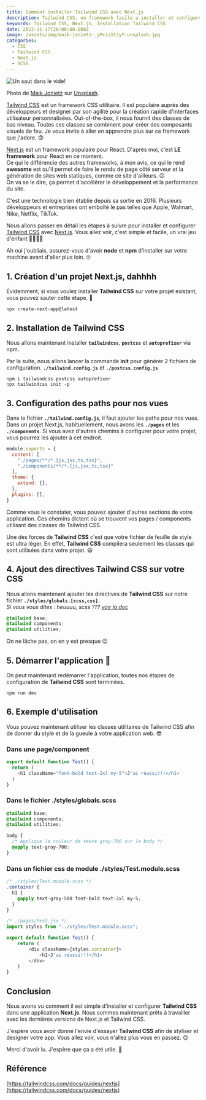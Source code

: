 ```yaml
---
title: Comment installer Tailwind CSS avec Next.js
description: Tailwind CSS, un framework facile a installer et configurer dans un projet Next.js. Un jeu d'enfant 😃
keywords: Tailwind CSS, Next.js, Installation Tailwind CSS
date: 2022-11-17T20:00:00.000Z
image: /assets/img/maik-jonietz-_yMciiStJyY-unsplash.jpg
categories:
  - CSS
  - Tailwind CSS
  - Next.js
  - SCSS
---
```


![Un saut dans le vide!](/assets/img/maik-jonietz-_yMciiStJyY-unsplash.jpg "Un saut dans le vide")

<div class="caption">
Photo de <a href="https://unsplash.com/@der_maik_">Maik Jonietz</a> sur <a href="https://unsplash.com">Unsplash</a>.
</div>

[Tailwind CSS](https://tailwindcss.com/) est un framework CSS utilitaire. Il est populaire auprès des développeurs et designer par son agilité pour la création rapide d'interfaces utilisateur personnalisées.
Out-of-the-box, il nous fournit des classes de bas niveau. Toutes ces classes se combinent pour créer des composants visuels de feu. Je vous invite à aller en apprendre plus sur ce framework que j'adore. 😍

[Next.js](https://nextjs.org/) est un framework populaire pour React. 
D'après moi, c'est **LE framework** pour React en ce moment.   
Ce qui le différencie des autres frameworks, à mon avis, ce qui le rend **awesome** est qu'il permet de faire le rendu de page côté serveur et la génération de sites web statiques, comme ce site d'ailleurs. 😉  
On va se le dire, ça permet d'accélérer le développement et la performance du site.

C'est une technologie bien établie depuis sa sortie en 2016. Plusieurs développeurs et entreprises ont emboîté le pas telles que Apple, Walmart, Nike, Netflix, TikTok.  

Nous allons passer en détail les étapes à suivre pour installer et configurer [Tailwind CSS](https://tailwindcss.com/) avec [Next.js](https://nextjs.org/). 
Vous allez voir, c'est simple et facile, un vrai jeu d'enfant 🙈🙉🙈🙉

<div class="bg-amber-100 p-4 rounded-md text-amber-800">
Ah oui j'oubliais, assurez-vous d'avoir <strong>node</strong> et <strong>npm</strong> d'installer sur votre machine avant d'aller plus loin. 🙄
</div>

## 1. Création d'un projet Next.js, dahhhh

Évidemment, si vous voulez installer __Tailwind CSS__ sur votre projet existant, vous pouvez sauter cette étape. 🤪

```shell
npx create-next-app@latest
```

## 2. Installation de Tailwind CSS

Nous allons maintenant installer __`tailwindcss`__, __`postcss`__ et __`autoprefixer`__ via npm.

Par la suite, nous allons lancer la commande __init__ pour générer 2 fichiers de configuration. __`./tailwind.config.js`__ et __`./postcss.config.js`__ 

```shell
npm i tailwindcss postcss autoprefixer
npx tailwindcss init -p
```

## 3. Configuration des paths pour nos vues

Dans le fichier __`./tailwind.config.js`__, il faut ajouter les paths pour nos vues.
Dans un projet Next.js, habituellement, nous avons les __`./pages`__ et les __`./components`__.
Si vous avez d'autres chemins à configurer pour votre projet, vous pourrez les ajouter à cet endroit.

```js
module.exports = {
  content: [
    "./pages/**/*.{js,jsx,ts,tsx}",
    "./components/**/*.{js,jsx,ts,tsx}"
  ],
  theme: {
    extend: {},
  },
  plugins: [],
}
```

Comme vous le constater, vous pouvez ajouter d'autres sections de votre application.
Ces chemins dictent où se trouvent vos pages / components utilisant des classes de Tailwind CSS.

Une des forces de __Tailwind CSS__ c'est que votre fichier de feuille de style est ultra léger. 
En effet, __Tailwind CSS__ compilera seulement les classes qui sont utilisées dans votre projet. 😃

## 4. Ajout des directives Tailwind CSS sur votre CSS

Nous allons maintenant ajouter les directives de __Tailwind CSS__ sur notre fichier __`./styles/globals.[scss,css]`__.  
*Si vous vous dites : heuuuu, scss ??? [voir la doc](https://sass-lang.com/documentation/syntax)*

```css
@tailwind base;
@tailwind components;
@tailwind utilities;
```

On ne lâche pas, on en y est presque 😉

## 5. Démarrer l'application 🚀

On peut maintenant redémarrer l'application, toutes nos étapes de configuration de __Tailwind CSS__ sont terminées.

```shell
npm run dev
```

## 6. Exemple d'utilisation

Vous pouvez maintenant utiliser les classes utilitaires de Tailwind CSS afin de donner du style et de la gueule à votre application web. 😎 

### Dans une page/component
```js
export default function Test() {
  return (
    <h1 className="font-bold text-2xl my-5">J'ai réussi!!!</h1>
  )
}
```

### Dans le fichier ./styles/globals.scss
```scss
@tailwind base;
@tailwind components;
@tailwind utilities;

body {
  /* Applique la couleur de texte gray-700 sur le body */
  @apply text-gray-700;
}
```

### Dans un fichier css de module ./styles/Test.module.scss
```scss
/* ./styles/Test.module.scss */
.container {
  h1 {
    @apply text-gray-500 font-bold text-2xl my-5;
  }
}
```

```js
/* ./pages/test.jsx */
import styles from "../styles/Test.module.scss";

export default function Test() {
    return (
        <div className={styles.container}>
            <h1>J'ai réussi!!!</h1>
        </div>
    )
}
```

## Conclusion

Nous avons vu comment il est simple d'installer et configurer __Tailwind CSS__ dans une application __Next.js__. Nous sommes maintenant prêts à travailler avec les dernières versions de Next.js et Tailwind CSS.

J'espère vous avoir donné l'envie d'essayer __Tailwind CSS__ afin de styliser et designer votre app.
Vous allez voir, vous n'allez plus vous en passez. 😍

Merci d'avoir lu. J'espère que ça a été utile. 🤪

## Référence

[https://tailwindcss.com/docs/guides/nextjs](https://tailwindcss.com/docs/guides/nextjs)
